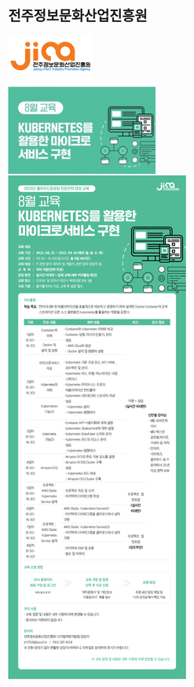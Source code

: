 # 전주정보문화산업진흥원

![](jica-logo.png)

<img src="thumb.course-kubernetes.jpg" alt="" data-size="original">

<img src="kubernetes-course.jpg" alt="" data-size="original">

<!--
<details>

<summary>Kubernetes를 활용한 마이크로서비스 구현</summary>

<img src="thumb.course-kubernetes.jpg" alt="" data-size="original">

<img src="kubernetes-course.jpg" alt="" data-size="original">

</details>
-->